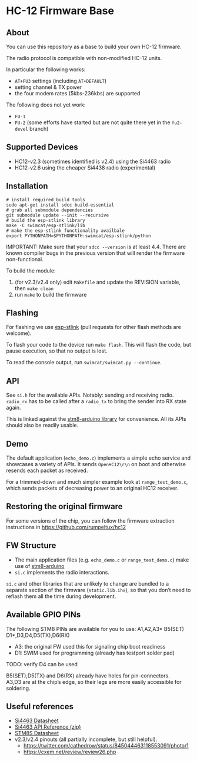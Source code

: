 # HC-12 Firmware Base

## About

You can use this repository as a base to build your own HC-12 firmware.

The radio protocol is compatible with non-modified HC-12 units.

In particular the following works:

* `AT+FU3` settings (including `AT+DEFAULT`)
* setting channel & TX power
* the four modem rates (5kbs-236kbs) are supported

The following does not yet work:

* `FU-1`
* `FU-2` (some efforts have started but are not quite there yet in the
  `fu2-devel` branch)

## Supported Devices

* HC12-v2.3 (sometimes identified is v2.4) using the Si4463 radio
* HC12-v2.6 using the cheaper Si4438 radio (experimental)

## Installation

```shell
# install required build tools
sudo apt-get install sdcc build-essential
# grab all submodule dependencies
git submodule update --init --recursive
# build the esp-stlink library
make -C swimcat/esp-stlink/lib
# make the esp-stlink functionality availbale
export PYTHONPATH=$PYTHONPATH:swimcat/esp-stlink/python
```

IMPORTANT: Make sure that your `sdcc --version` is at least 4.4.
There are known compiler bugs in the previous version that will render the
firmware non-functional.

To build the module:

1. (for v2.3/v2.4 only) edit `Makefile` and update the REVISION variable, then `make clean`
2. run `make` to build the firmware

## Flashing

For flashing we use [esp-stlink](https://github.com/rumpeltux/esp-stlink) (pull requests for other flash methods are welcome).

To flash your code to the device run `make flash`.
This will flash the code, but pause execution, so that no output is lost.

To read the console output, run `swimcat/swimcat.py --continue`.

## API

See `si.h` for the available APIs. Notably: sending and receiving radio.
`radio_rx` has to be called after a `radio_tx` to bring the sender into RX state again.

This is linked against the [stm8-arduino library](https://github.com/rumpeltux/stm8-arduino)
for convenience. All its APIs should also be readily usable.

## Demo

The default application (`echo_demo.c`) implements a simple echo service and
showcases a variety of APIs.
It sends `OpenHC12\r\n` on boot and otherwise resends each packet as received.

For a trimmed-down and much simpler example look at `range_test_demo.c`,
which sends packets of decreasing power to an original HC12 receiver.

## Restoring the original firmware

For some versions of the chip, you can follow the firmware extraction
instructions in https://github.com/rumpeltux/hc12

## FW Structure

* The main application files (e.g. `echo_demo.c` or `range_test_demo.c`) 
  make use of [stm8-arduino](https://github.com/rumpeltux/stm8-arduino)
* `si.c` implements the radio interactions.

`si.c` and other libraries that are unlikely to change are bundled to a separate
section of the firmware (`static.lib.ihx`), so that you don’t need to reflash
them all the time during development.

## Available GPIO PINs

The following STM8 PINs are available for you to use:
A1,A2,A3\* B5(SET) D1\*,D3,D4,D5(TX),D6(RX)

* A3: the original FW used this for signaling chip boot readiness
* D1: SWIM used for programming (already has testport solder pad)

TODO: verify D4 can be used

B5(SET),D5(TX) and D6(RX) already have holes for pin-connectors. \
A3,D3 are at the chip’s edge, so their legs are more easily accessible for soldering.

## Useful references

* [Si4463 Datasheet](https://www.silabs.com/documents/public/data-sheets/Si4464-63-61-60.pdf)
* [Si4463 API Reference (zip)](http://www.silabs.com/documents/public/application-notes/EZRadioPRO_REVB1_API.zip)
* [STM8S Datasheet](https://www.st.com/resource/en/datasheet/stm8s103f2.pdf)
* v2.3/v2.4 pinouts (all partially incomplete, but still helpful).
  * https://twitter.com/cathedrow/status/845044463118553091/photo/1
  * https://cxem.net/review/review26.php
